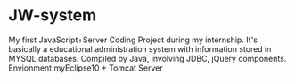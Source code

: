 # JW-system
My first JavaScript+Server Coding Project during my internship.
It's basically a educational administration system with information stored in MYSQL databases.
Compiled by Java, involving JDBC, jQuery components.
Envionment:myEclipse10 + Tomcat Server
